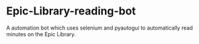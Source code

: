 # Epic-Library-reading-bot
A automation bot which uses selenium and pyautogui to automatically read minutes on the Epic Library.
